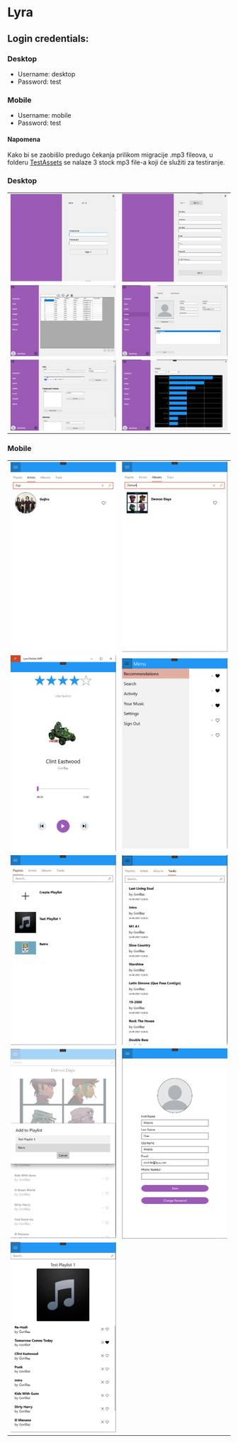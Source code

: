 # Lyra

## Login credentials:

### Desktop   
* Username: desktop
* Password: test

### Mobile
* Username: mobile
* Password: test

#### Napomena

Kako bi se zaobišlo predugo čekanja prilikom migracije .mp3 fileova, u folderu [TestAssets](./TestAssets) se nalaze 3 stock mp3 file-a koji će služiti za testiranje.


### Desktop

<table>
    <tr>
        <td>
            <img src=".assets/Desktop_SignIn.png"/>
        </td>
        <td>
            <img src=".assets/Desktop_SignUp.png"/>
        </td>
    </tr>
    <tr>
        <td>
        <img src=".assets/Desktop_UserList.png"/>
        </td>
        <td>
            <img src=".assets/Desktop_UserInfo.png"/>
        </td>
    </tr>
     <tr>
        <td>
        <img src=".assets/Desktop_AddTrack.png"/>
        </td>
        <td>
            <img src=".assets/Desktop_Analytics.png"/>
        </td>
    </tr>
</table>

### Mobile

<table>
    <tr>
        <td>
            <img src=".assets/Mobile_ArtistSearch.png"/>
        </td>
        <td>
            <img src=".assets/Mobile_AlbumSearch.png"/>
        </td>
    </tr>
     <tr>
        <td>
            <img src=".assets/Mobile_MusicPlayer.png"/>
        </td>
        <td>
             <img src=".assets/Mobile_SideNav.png"/>
        </td>
    </tr>
    <tr>
        <td>
           <img src=".assets/Mobile_Favourites_Playlists.png"/>
        </td>
        <td>
            <img src=".assets/Mobile_UserActivity_Track.png"/>
        </td>
    </tr>
     <tr>
        <td>
            <img src=".assets/Mobile_AddSongToPlaylist.png"/>
        </td>
        <td>
           <img src=".assets/Mobile_UserInfo.png"/>
        </td>
    </tr>
    <tr>
        <td>
            <img src=".assets/Mobile_Playlist.png"/>
        </td>
    </tr>
</table>